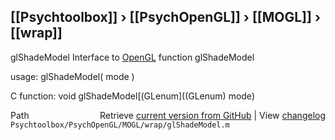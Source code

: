 ## [[Psychtoolbox]] &#8250; [[PsychOpenGL]] &#8250; [[MOGL]] &#8250; [[wrap]]

glShadeModel  Interface to [OpenGL](OpenGL) function glShadeModel  
  
usage:  glShadeModel( mode )  
  
C function:  void glShadeModel[(GLenum]((GLenum) mode)  




<div class="code_header" style="text-align:right;">
  <span style="float:left;">Path&nbsp;&nbsp;</span> <span class="counter">Retrieve <a href=
  "https://raw.github.com/Psychtoolbox-3/Psychtoolbox-3/beta/Psychtoolbox/PsychOpenGL/MOGL/wrap/glShadeModel.m">current version from GitHub</a> | View <a href=
  "https://github.com/Psychtoolbox-3/Psychtoolbox-3/commits/beta/Psychtoolbox/PsychOpenGL/MOGL/wrap/glShadeModel.m">changelog</a></span>
</div>
<div class="code">
  <code>Psychtoolbox/PsychOpenGL/MOGL/wrap/glShadeModel.m</code>
</div>

